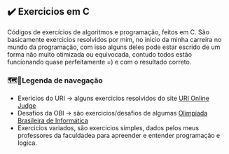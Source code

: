 ## :heavy_check_mark: Exercicios em C
Códigos de exercícios de algoritmos e programação, feitos em C.
São basicamente exercicios resolvidos por mim, no inicio da minha carreira no mundo da programação, com isso alguns deles pode estar escrido de um forma não muito otimizada ou equivocada, contudo todos estão funcionando quase perfeitamente =) e com o resultado correto.

### :world_map::file_folder:Legenda de navegação 
- Exericios do URI -> alguns exercicios resolvidos do site [URI Online Judge](https://www.urionlinejudge.com.br/judge/en/login)
- Desafios da OBI -> são exercicios/desafios de algumas [Olimpíada Brasileira de Informática](https://olimpiada.ic.unicamp.br/)
- Exercicios variados, são exercicios simples, dados pelos meus professores da faculdadea para apreender e entender programação e logica.
